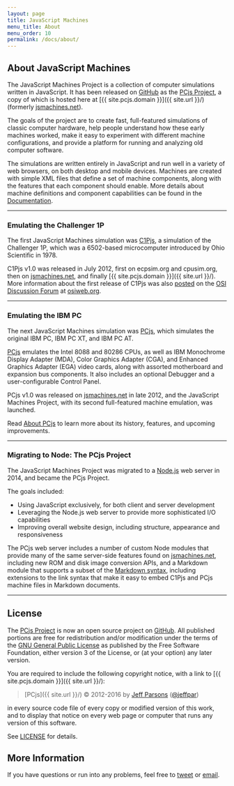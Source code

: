 ```yaml
---
layout: page
title: JavaScript Machines
menu_title: About
menu_order: 10
permalink: /docs/about/
---
```


## About JavaScript Machines

The JavaScript Machines Project is a collection of computer simulations written in JavaScript.  It has been
released on [GitHub](https://github.com/) as the [PCjs Project](https://github.com/jeffpar/pcjs), a copy of which
is hosted here at [{{ site.pcjs.domain }}]({{ site.url }}/) (formerly [jsmachines.net](http://jsmachines.net/)). 

The goals of the project are to create fast, full-featured simulations of classic computer
hardware, help people understand how these early machines worked, make it easy to experiment with different machine
configurations, and provide a platform for running and analyzing old computer software.

The simulations are written entirely in JavaScript and run well in a variety of web browsers, on both
desktop and mobile devices.  Machines are created with simple XML files that define a set of machine components,
along with the features that each component should enable.  More details about machine definitions and component
capabilities can be found in the [Documentation](/docs/).

---

### Emulating the Challenger 1P

The first JavaScript Machines simulation was [C1Pjs](/docs/c1pjs/), a simulation of the
Challenger 1P, which was a 6502-based microcomputer introduced by Ohio Scientific in 1978.

C1Pjs v1.0 was released in July 2012, first on ecpsim.org and cpusim.org, then on [jsmachines.net](http://jsmachines.net/),
and finally [{{ site.pcjs.domain }}]({{ site.url }}/). More information about the first release of C1Pjs was also 
[posted](http://osiweb.org/osiforum/viewtopic.php?f=3&t=103) on the [OSI Discussion Forum](http://osiweb.org/osiforum/index.php)
at [osiweb.org](http://osiweb.org/).

---

### Emulating the IBM PC

The next JavaScript Machines simulation was [PCjs](/docs/about/pcjs/), which simulates the original IBM PC, IBM PC XT,
and IBM PC AT.

[PCjs](/docs/about/pcjs/) emulates the Intel 8088 and 80286 CPUs, as well as IBM Monochrome Display Adapter (MDA),
Color Graphics Adapter (CGA), and Enhanced Graphics Adapter (EGA) video cards, along with assorted motherboard and
expansion bus components.  It also includes an optional Debugger and a user-configurable Control Panel.

PCjs v1.0 was released on [jsmachines.net](http://jsmachines.net/) in late 2012, and the JavaScript Machines Project,
with its second full-featured machine emulation, was launched.

Read [About PCjs](/docs/about/pcjs/) to learn more about its history, features, and upcoming improvements.

---

### Migrating to Node: The PCjs Project

The JavaScript Machines Project was migrated to a [Node.js](http://nodejs.org) web server in 2014, and became the
PCjs Project.

The goals included:

- Using JavaScript exclusively, for both client and server development
- Leveraging the Node.js web server to provide more sophisticated I/O capabilities
- Improving overall website design, including structure, appearance and responsiveness

The PCjs web server includes a number of custom Node modules that provide many of the same server-side features
found on [jsmachines.net](http://jsmachines.net/), including new ROM and disk image conversion APIs, and a
Markdown module that supports a subset of the [Markdown syntax](http://daringfireball.net/projects/markdown/syntax),
including extensions to the link syntax that make it easy to embed C1Pjs and PCjs machine files in Markdown documents.

---

License
---
The [PCjs Project](https://github.com/jeffpar/pcjs) is now an open source project on [GitHub](http://github.com/).
All published portions are free for redistribution and/or modification under the terms of the
[GNU General Public License](/LICENSE) as published by the Free Software Foundation, either version 3 of the License,
or (at your option) any later version.

You are required to include the following copyright notice, with a link to [{{ site.pcjs.domain }}]({{ site.url }}/):

> [PCjs]({{ site.url }}/) © 2012-2016 by [Jeff Parsons](mailto:Jeff@pcjs.org) ([@jeffpar](http://twitter.com/jeffpar))

in every source code file of every copy or modified version of this work, and to display that notice on every web page
or computer that runs any version of this software.

See [LICENSE](/LICENSE) for details.

More Information
---
If you have questions or run into any problems, feel free to [tweet](http://twitter.com/jeffpar) or
[email](mailto:Jeff@pcjs.org).
